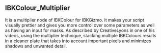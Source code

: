 ## IBKColour_Multiplier
It is a multiplier node of IBKColour for IBKGizmo. It makes your script visually prettier and gives you more control over some parameters as well as having an input for masks. As described by CreativeLyons in one of his videos, using the multiplier technique, stacking multiple IBKColours results in a cleaner plate that takes into account important pixels and minimizes shadows and unwanted detail.
